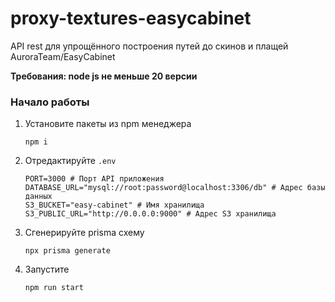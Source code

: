 # proxy-textures-easycabinet
API rest для упрощённого построения путей до скинов и плащей AuroraTeam/EasyCabinet

**Требования: node js не меньше 20 версии**
### Начало работы

1. Установите пакеты из npm менеджера
    ```
    npm i
    ```
2. Отредактируйте ``.env``
    ```
    PORT=3000 # Порт API приложения
    DATABASE_URL="mysql://root:password@localhost:3306/db" # Адрес базы данных
    S3_BUCKET="easy-cabinet" # Имя хранилища
    S3_PUBLIC_URL="http://0.0.0.0:9000" # Адрес S3 хранилища
    ```
3. Сгенерируйте prisma схему
    ```
    npx prisma generate
    ```
4. Запустите
    ```
    npm run start
    ```